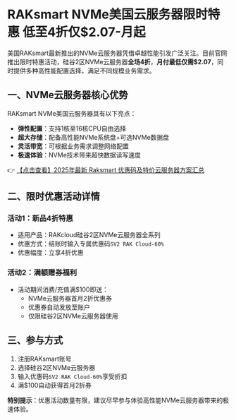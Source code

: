 # RAKsmart NVMe美国云服务器限时特惠 低至4折仅$2.07-月起

美国RAKsmart最新推出的NVMe云服务器凭借卓越性能引发广泛关注。目前官网推出限时特惠活动，硅谷2区NVMe云服务器**全场4折**，**月付最低仅需$2.07**，同时提供多种高性能配置选择，满足不同规模业务需求。

## 一、NVMe云服务器核心优势

RAKsmart NVMe美国云服务器具有以下亮点：
- **弹性配置**：支持1核至16核CPU自由选择
- **超大存储**：配备高性能NVMe系统盘+可选NVMe数据盘
- **灵活带宽**：可根据业务需求调整网络配置
- **极速体验**：NVMe技术带来超快数据读写速度

👉 [【点击查看】2025年最新 Raksmart 优惠码及特价云服务器方案汇总](https://bit.ly/raksmart)

## 二、限时优惠活动详情

### 活动1：新品4折特惠
- 适用产品：RAKcloud硅谷2区NVMe云服务器全系列
- 优惠方式：结账时输入专属优惠码`SV2 RAK Cloud-60%`
- 优惠幅度：立享4折优惠

### 活动2：满额赠券福利
- 活动期间消费/充值满$100即送：
  - NVMe云服务器首月2折优惠券
  - 优惠券自动发放至账户
  - 仅限硅谷2区NVMe云服务器使用

## 三、参与方式
1. 注册RAKsmart账号
2. 选择硅谷2区NVMe云服务器
3. 输入优惠码`SV2 RAK Cloud-60%`享受折扣
4. 满$100自动获得首月2折券

**特别提示**：优惠活动数量有限，建议尽早参与体验高性能NVMe云服务器带来的极速体验。